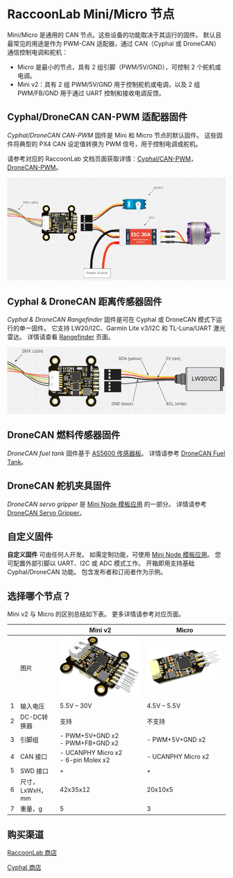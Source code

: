 # RaccoonLab Mini/Micro 节点

Mini/Micro 是通用的 CAN 节点。这些设备的功能取决于其运行的固件。
默认且最常见的用途是作为 PWM-CAN 适配器，通过 CAN（Cyphal 或 DroneCAN）通信控制电调和舵机：

- Micro 是最小的节点，具有 2 组引脚（PWM/5V/GND），可控制 2 个舵机或电调。
- Mini v2：具有 2 组 PWM/5V/GND 用于控制舵机或电调，以及 2 组 PWM/FB/GND 用于通过 UART 控制和接收电调反馈。

## Cyphal/DroneCAN CAN-PWM 适配器固件

_Cyphal/DroneCAN CAN-PWM_ 固件是 Mini 和 Micro 节点的默认固件。
这些固件将典型的 PX4 CAN 设定值转换为 PWM 信号，用于控制电调或舵机。

请参考对应的 RaccoonLab 文档页面获取详情：[Cyphal/CAN-PWM](https://docs.raccoonlab.co/guide/can_pwm/cyphal.html)，[DroneCAN-PWM](https://docs.raccoonlab.co/guide/can_pwm/dronecan.html)。

![Mini v2 节点与舵机和电调](../../assets/hardware/can_nodes/raccoonlab_mini_v2_with_servo.png)

## Cyphal & DroneCAN 距离传感器固件

_Cyphal & DroneCAN Rangefinder_ 固件是可在 Cyphal 或 DroneCAN 模式下运行的单一固件。
它支持 LW20/I2C、Garmin Lite v3/I2C 和 TL-Luna/UART 激光雷达。
详情请查看 [Rangefinder](https://docs.raccoonlab.co/guide/can_pwm/rangefinder.html) 页面。

![Mini v2 节点与舵机和电调](../../assets/hardware/can_nodes/raccoonlab_mini_v2_lw20_i2c.png)

## DroneCAN 燃料传感器固件

_DroneCAN fuel tank_ 固件基于 [AS5600 传感器板](https://docs.raccoonlab.co/guide/as5600/)。
详情请参考 [DroneCAN Fuel Tank](https://docs.raccoonlab.co/guide/can_pwm/fuel_tank.html)。

## DroneCAN 舵机夹具固件

_DroneCAN servo gripper_ 是 [Mini Node 模板应用](https://github.com/RaccoonlabDev/mini_v2_node) 的一部分。
详情请参考 [DroneCAN Servo Gripper](https://docs.raccoonlab.co/guide/can_pwm/servo_gripper.html)。

## 自定义固件

**自定义固件** 可由任何人开发。
如需定制功能，可使用 [Mini Node 模板应用](https://github.com/RaccoonlabDev/mini_v2_node)。
您可配置外部引脚以 UART、I2C 或 ADC 模式工作。
开箱即用支持基础 Cyphal/DroneCAN 功能。
包含发布者和订阅者作为示例。

## 选择哪个节点？

Mini v2 与 Micro 的区别总结如下表。
更多详情请参考对应页面。

|     |                 | Mini v2                                   | Micro                                |
| --- | --------------- | ----------------------------------------- | ------------------------------------ |
|     | 图片            | ![RaccoonLab Mini v2 节点][Mini v2 Node]  | ![RaccoonLab Micro 节点][Micro Node] |
| 1   | 输入电压        | 5.5V – 30V                                | 4.5V – 5.5V                          |
| 2   | DC-DC转换器     | 支持                                      | 不支持                               |
| 3   | 引脚组          | - PWM+5V+GND x2 </br> - PWM+FB+GND x2     | - PWM+5V+GND x2                      |
| 4   | CAN 接口        | - UCANPHY Micro x2 </br> - 6-pin Molex x2 | - UCANPHY Micro x2                   |
| 5   | SWD 接口        | +                                         | +                                    |
| 6   | 尺寸，LxWxH，mm | 42x35x12                                  | 20x10x5                              |
| 7   | 重量，g         | 5                                         | 3                                    |

[Mini v2 Node]: ../../assets/hardware/can_nodes/raccoonlab_mini_node.png
[Micro Node]: ../../assets/hardware/can_nodes/raccoonlab_micro_node.png

## 购买渠道

[RaccoonLab 商店](https://raccoonlab.co/store)

[Cyphal 商店](https://cyphal.store/search?q=raccoonlab)